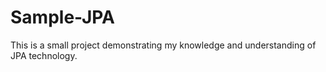 # Sample-JPA

This is a small project demonstrating my knowledge and understanding of JPA technology.
